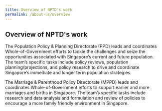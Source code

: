 ```yaml
---
title: Overview of NPTD's work
permalink: /about-us/overview
---
```


## Overview of NPTD's work ##

The Population Policy & Planning Directorate (PPD) leads and coordinates Whole-of-Government efforts to tackle the challenges and seize the opportunities associated with Singapore’s current and future population. The team’s specific tasks include policy reviews, population planning/projections, and policy research to drive and coordinate Singapore’s immediate and longer term population strategies. 

The Marriage & Parenthood Policy Directorate (MPPD) leads and coordinates Whole-of-Government efforts to support earlier and more marriages and births in Singapore. The team’s specific tasks include research and data analysis and formulation and review of policies to encourage a more family friendly environment in Singapore. 
